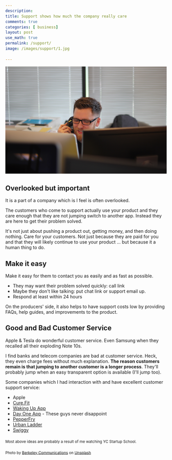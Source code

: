 ```yaml
---
description: 
title: Support shows how much the company really care
comments: true
categories: [ business]
layout: post
use_math: true
permalink: /support/
image: /images/support/1.jpg

---
```


![](/images/support/1.jpg)

## Overlooked but important
It is a part of a company which is I feel is often overlooked.

The customers who come to support actually use your product and they care enough that they are not jumping switch to another app. Instead they are here to get their problem solved.

It's not just about pushing a product out, getting money, and then doing nothing. Care for your customers. Not just because they are paid for you and that they will likely continue to use your product ... but because it a human thing to do.

## Make it easy

Make it easy for them to contact you as easily and as fast as possible.
- They may want their problem solved quickly: call link
- Maybe they don't like talking: put chat link or support email up.
- Respond at least within 24 hours

On the producers' side, it also helps to have support costs low by providing FAQs, help guides, and improvements to the product.

## Good and Bad Customer Service

Apple & Tesla do wonderful customer service. Even Samsung when they recalled all their exploding Note 10s.

I find banks and telecom companies are bad at customer service. Heck, they even charge fees without much explanation. **The reason customers remain is that jumping to another customer is a longer process**. They'll probably jump when an easy transparent option is available (I'll jump too).

Some companies which I had interaction with and have excellent customer support service:
- Apple
- [Cure.Fit](https://www.cure.fi)
- [Waking Up App](https://www.wakingup.com/)
- [Day One App](https://dayoneapp.com/) - These guys never disappoint
- [PepperFry](https://www.pepperfry.com/)
- [Urban Ladder](https://www.urbanladder.com/)
- [Swiggy](https://www.swiggy.com/)

<sub>Most above ideas are probably a result of me watching YC Startup School.</sub>

<sub>Photo by <a href="https://unsplash.com/@berkeleycommunications?utm_source=unsplash&amp;utm_medium=referral&amp;utm_content=creditCopyText">Berkeley Communications</a> on <a href="https://unsplash.com/s/photos/call-center?utm_source=unsplash&amp;utm_medium=referral&amp;utm_content=creditCopyText">Unsplash</a></sub>